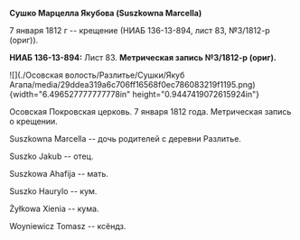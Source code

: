 **Сушко Марцелла Якубова (Suszkowna Marcella)**

7 января 1812 г -- крещение (НИАБ 136-13-894, лист 83, №3/1812-р
(ориг)).

**НИАБ 136-13-894:** Лист 83. **Метрическая запись №3/1812-р (ориг).**

![](./Осовская волость/Разлитье/Сушки/Якуб Агапа/media/29ddea319a6c706ff16568f0ec786083219f1195.png){width="6.496527777777778in"
height="0.9447419072615924in"}

Осовская Покровская церковь. 7 января 1812 года. Метрическая запись о
крещении.

Suszkowna Marcella -- дочь родителей с деревни Разлитье.

Suszko Jakub -- отец.

Suszkowa Ahafija -- мать.

Suszko Haurylo -- кум.

Żyłkowa Xienia -- кума.

Woyniewicz Tomasz -- ксёндз.
